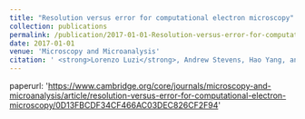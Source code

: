 ```yaml
---
title: "Resolution versus error for computational electron microscopy"
collection: publications
permalink: /publication/2017-01-01-Resolution-versus-error-for-computational-electron-microscopy
date: 2017-01-01
venue: 'Microscopy and Microanalysis'
citation: ' <strong>Lorenzo Luzi</strong>, Andrew Stevens, Hao Yang, and Nigel D. Browning. <a href="https://www.cambridge.org/core/journals/microscopy-and-microanalysis/article/resolution-versus-error-for-computational-electron-microscopy/0D13FBCDF34CF466AC03DEC826CF2F94">Resolution versus error for computational electron microscopy</a>. Microscopy and Microanalysis, 2017.'
---
```

paperurl: 'https://www.cambridge.org/core/journals/microscopy-and-microanalysis/article/resolution-versus-error-for-computational-electron-microscopy/0D13FBCDF34CF466AC03DEC826CF2F94'